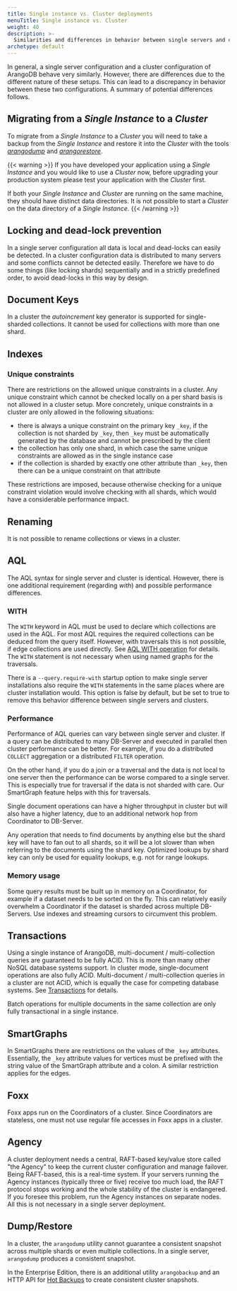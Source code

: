 ```yaml
---
title: Single instance vs. Cluster deployments
menuTitle: Single instance vs. Cluster
weight: 40
description: >-
  Similarities and differences in behavior between single servers and clusters
archetype: default
---
```

In general, a single server configuration and a cluster configuration
of ArangoDB behave very similarly. However, there are differences due to
the different nature of these setups. This can lead to a discrepancy in behavior
between these two configurations. A summary of potential differences follows.

## Migrating from a _Single Instance_ to a _Cluster_

To migrate from a _Single Instance_ to a _Cluster_ you will need
to take a backup from the _Single Instance_ and restore it into
the _Cluster_ with the tools [_arangodump_](../components/tools/arangodump/_index.md)
and [_arangorestore_](../components/tools/arangorestore/_index.md).

{{< warning >}}
If you have developed your application using a _Single Instance_
and you would like to use a _Cluster_ now, before upgrading your production
system please test your application with the _Cluster_ first.

If both your _Single Instance_ and _Cluster_ are running on the same
machine, they should have distinct data directories. It is not possible
to start a _Cluster_ on the data directory of a _Single Instance_.
{{< /warning >}}

## Locking and dead-lock prevention

In a single server configuration all data is local and dead-locks can
easily be detected. In a cluster configuration data is distributed to
many servers and some conflicts cannot be detected easily. Therefore
we have to do some things (like locking shards) sequentially and in a
strictly predefined order, to avoid dead-locks in this way by design.

## Document Keys

In a cluster the *autoincrement* key generator is supported for single-sharded
collections. It cannot be used for collections with more than one shard.

## Indexes

### Unique constraints

There are restrictions on the allowed unique constraints in a cluster.
Any unique constraint which cannot be checked locally on a per shard
basis is not allowed in a cluster setup. More concretely, unique
constraints in a cluster are only allowed in the following situations:

  - there is always a unique constraint on the primary key `_key`, if
    the collection is not sharded by `_key`, then `_key` must be
    automatically generated by the database and cannot be prescribed by
    the client
  - the collection has only one shard, in which case the same unique
    constraints are allowed as in the single instance case
  - if the collection is sharded by exactly one other attribute than
    `_key`, then there can be a unique constraint on that attribute

These restrictions are imposed, because otherwise checking for a unique
constraint violation would involve checking with all shards, which would have
a considerable performance impact.

## Renaming

It is not possible to rename collections or views in a cluster.

## AQL

The AQL syntax for single server and cluster is identical. However,
there is one additional requirement (regarding *with*) and possible
performance differences.

### WITH

The `WITH` keyword in AQL must be used to declare which collections
are used in the AQL. For most AQL requires the required collections
can be deduced from the query itself. However, with traversals this is
not possible, if edge collections are used directly. See
[AQL WITH operation](../aql/high-level-operations/with.md)
for details. The `WITH` statement is not necessary when using named graphs
for the traversals.

There is a `--query.require-with` startup option
to make single server installations also require the `WITH` statements
in the same places where are cluster installation would. This option
is false by default, but be set to true to remove this behavior
difference between single servers and clusters.

### Performance

Performance of AQL queries can vary between single server and cluster.
If a query can be distributed to many DB-Server and executed in
parallel then cluster performance can be better. For example, if you
do a distributed `COLLECT` aggregation or a distributed `FILTER`
operation.

On the other hand, if you do a join or a traversal and the data is not
local to one server then the performance can be worse compared to a
single server. This is especially true for traversal if the data is
not sharded with care. Our SmartGraph feature helps with this for
traversals.

Single document operations can have a higher throughput in cluster but
will also have a higher latency, due to an additional network hop from
Coordinator to DB-Server.

Any operation that needs to find documents by anything else but the
shard key will have to fan out to all shards, so it will be a lot
slower than when referring to the documents using the shard
key. Optimized lookups by shard key can only be used for equality
lookups, e.g. not for range lookups.

### Memory usage

Some query results must be built up in memory on a Coordinator, for
example if a dataset needs to be sorted on the fly. This can relatively
easily overwhelm a Coordinator if the dataset is sharded across multiple
DB-Servers. Use indexes and streaming cursors to circumvent this
problem.

## Transactions

Using a single instance of ArangoDB, multi-document / multi-collection
queries are guaranteed to be fully ACID. This is more than many other
NoSQL database systems support. In cluster mode, single-document
operations are also fully ACID. Multi-document / multi-collection
queries in a cluster are not ACID, which is equally the case for
competing database systems. See [Transactions](../develop/transactions/_index.md)
for details.

Batch operations for multiple documents in the same collection are only
fully transactional in a single instance.

## SmartGraphs

In SmartGraphs there are restrictions on the values of the `_key`
attributes. Essentially, the `_key` attribute values for vertices must
be prefixed with the string value of the SmartGraph attribute and a
colon. A similar restriction applies for the edges.

## Foxx

Foxx apps run on the Coordinators of a cluster. Since Coordinators are
stateless, one must not use regular file accesses in Foxx apps in a
cluster.

## Agency

A cluster deployment needs a central, RAFT-based key/value store called
"the Agency" to keep the current cluster configuration and manage
failover. Being RAFT-based, this is a real-time system. If your servers
running the Agency instances (typically three or five) receive too much
load, the RAFT protocol stops working and the whole stability of the
cluster is endangered. If you foresee this problem, run the Agency
instances on separate nodes. All this is not necessary in a single
server deployment.

## Dump/Restore

In a cluster, the `arangodump` utility cannot guarantee a consistent snapshot
across multiple shards or even multiple collections. In a single server,
`arangodump` produces a consistent snapshot.

In the Enterprise Edition, there is an additional utility
`arangobackup` and an HTTP API for [Hot Backups](../operations/backup-and-restore.md#hot-backups)
to create consistent cluster snapshots.
